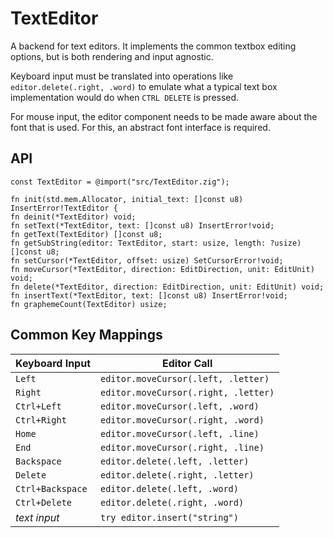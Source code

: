# TextEditor

A backend for text editors. It implements the common textbox editing options, but is both rendering and input agnostic.

Keyboard input must be translated into operations like `editor.delete(.right, .word)` to emulate what a typical text box implementation would do when `CTRL DELETE` is pressed.

For mouse input, the editor component needs to be made aware about the font that is used. For this, an abstract font interface is required.

## API

```zig
const TextEditor = @import("src/TextEditor.zig");

fn init(std.mem.Allocator, initial_text: []const u8) InsertError!TextEditor {
fn deinit(*TextEditor) void;
fn setText(*TextEditor, text: []const u8) InsertError!void;
fn getText(TextEditor) []const u8;
fn getSubString(editor: TextEditor, start: usize, length: ?usize) []const u8;
fn setCursor(*TextEditor, offset: usize) SetCursorError!void;
fn moveCursor(*TextEditor, direction: EditDirection, unit: EditUnit) void;
fn delete(*TextEditor, direction: EditDirection, unit: EditUnit) void;
fn insertText(*TextEditor, text: []const u8) InsertError!void;
fn graphemeCount(TextEditor) usize;
```

## Common Key Mappings

| Keyboard Input   | Editor Call                          |
| ---------------- | ------------------------------------ |
| `Left`           | `editor.moveCursor(.left, .letter)`  |
| `Right`          | `editor.moveCursor(.right, .letter)` |
| `Ctrl+Left`      | `editor.moveCursor(.left, .word)`    |
| `Ctrl+Right`     | `editor.moveCursor(.right, .word)`   |
| `Home`           | `editor.moveCursor(.left, .line)`    |
| `End`            | `editor.moveCursor(.right, .line)`   |
| `Backspace`      | `editor.delete(.left, .letter)`      |
| `Delete`         | `editor.delete(.right, .letter)`     |
| `Ctrl+Backspace` | `editor.delete(.left, .word)`        |
| `Ctrl+Delete`    | `editor.delete(.right, .word)`       |
| _text input_     | `try editor.insert("string")`        |
